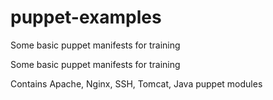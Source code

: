 puppet-examples
===============

Some basic puppet manifests for training


Some basic puppet manifests for training

Contains Apache, Nginx, SSH, Tomcat, Java puppet modules
